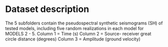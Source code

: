 # Dataset description
The 5 subfolders contain the pseudospectral synthetic seismograms (SH) of tested models, including five random realizations in each model for MODELS 2 - 5. 
Column 1 = Time (s)
Column 2 = Source- receiver great circle distance (degrees)
Column 3 = Amplitude (ground velocity)

